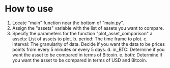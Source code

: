 # How to use

  1. Locate "main" function near the bottom of "main.py". 
  2. Assign the "assets" variable with the list of assets you want to compare.
  3. Specify the parameters for the function "plot_asset_comparison"
      a. assets: List of assets to plot.
      b. period: The time frame to plot.
      c. interval: The granularity of data. Decide if you want the data to be prices points from every 5 minutes or every 5 days. 
      d. in_BTC: Determine if you want the asset to be compared in terms of Bitcoin.
      e. both: Determine if you want the asset to be compared in terms of USD and Bitcoin.
